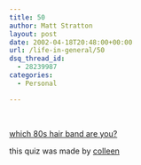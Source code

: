 ```yaml
---
title: 50
author: Matt Stratton
layout: post
date: 2002-04-18T20:48:00+00:00
url: /life-in-general/50
dsq_thread_id:
  - 28239987
categories:
  - Personal

---
```

<a href="https://www.selectsmart.com/FREE/select.php?client=hairband" target="new"><br /> </a>

<a href="https://www.selectsmart.com/FREE/select.php?client=hairband" target="new">which 80s hair band are you?</a>
  
  
this quiz was made by [colleen][1]

 [1]: https://www.livejournal.com/users/fauxarbres